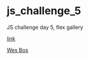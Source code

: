 # js_challenge_5

JS challenge day 5, flex gallery

[link](https://alexxboro.github.io/js_challenge_5/)

[Wes Bos](https://wesbos.com/)